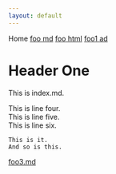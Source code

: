 ```yaml
---
layout: default
---
```


Home [foo md](foo.md) [foo html](foo.html) [foo1 ad](foo1.html)

# Header One
This is index.md.

This is line four.  
This is line five.  
This is line six.

    This is it.
    And so is this.

[foo3.md](foo3.html)
